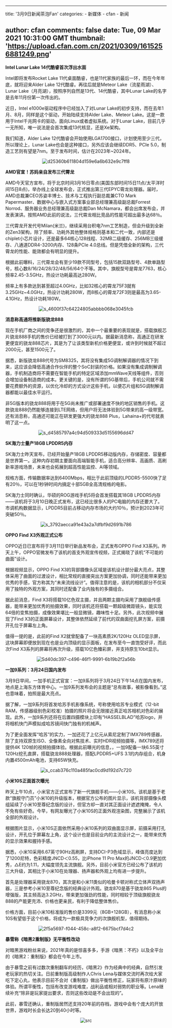 
---
title: '3月9日新闻茶泡Fan'
categories: 
    - 新媒体
    - cfan
    - 新闻

author: cfan
comments: false
date: Tue, 09 Mar 2021 10:31:00 GMT
thumbnail: 'https://upload.cfan.com.cn/2021/0309/1615256881249.png'
---

<div>   
<p><strong>Intel Lunar Lake 14代酷睿首次浮出水面</strong></p>
<p>Intel即将发布Rocket Lake 11代桌面酷睿，也是11代家族的最后一环，而在今年年底，就将迎来Alder Lake 12代酷睿。再往后就是Meteor Lake（流星雨湖）、Lunar Lake（月亮湖），按照序列自然是13代、14代酷睿，其中Lunar Lake的名字是去年11月份第一次传出的。</p>
<p>近日，Intel e1000e驱动程序中已经加入了对Lunar Lake的初步支持，而在去年1月、8月，同样是这个驱动，开始陆续支持Alder Lake、Meteor Lake。这是一款用于Intel千兆网卡的驱动，面向Linux或者虚拟系统。对于Lunar Lake，目前几乎一无所知，唯一说法是会首次集成13代核显，还是Xe架构。</p>
<p>我们知道，Alder Lake 12代酷睿会开始使用LGA1700接口，计划使用至少三代，所以理论上，Lunar Lake也会是这种接口，另外应该会继续DDR5、PCIe 5.0，制造工艺则有望是7nm。至于发布时间，估计在2023年~2024年。</p>
<p style="text-align: center; text-indent: 0;"><img src="https://upload.cfan.com.cn/2021/0309/1615256881249.png" border="0" alt="d25360b611804d159e6a6b632e9c7ff8" referrerpolicy="no-referrer"></p>
<p><strong>AMD官宣！苏妈亲自发布三代霄龙</strong></p>
<p>AMD今天官方宣布，将于北京时间3月16日零点(美国东部时间15日11点/太平洋时间15日8点)，举办线上全球发布会，正式推出第三代EPYC霄龙处理器。届时，AMD总裁兼CEO苏姿丰博士、技术与工程执行副总裁兼CTO Mark Papermaster、数据中心与嵌入式方案事业部总经理兼高级副总裁Forrest Norrod、服务器业务总经理兼高级副总裁Dan McNamara，都会出席发布会，并发表演讲。按照AMD此前的说法，三代霄龙相比竞品的性能可超出最多达68％。</p>
<p>三代霄龙开发代号Milan(米兰)，继续采用台积电7nm工艺制造，但会升级到全新的Zen3架构，除了频率、功耗外其他整体规格则基本和二代一致，内部还是chiplet小芯片设计，还是最多64核心128线程、32MB二级缓存、256MB三级缓存、八通道DDR4-3200内存、128条PCIe 4.0总线。但是凭借全新的架构，三代霄龙的性能、能效都会有明显的提升。</p>
<p>根据此前曝料，三代霄龙会有至少19款不同型号，包括15款双路型号、4款单路型号，核心数8/16/24/28/32/48/56/64个不等。其中，旗舰型号是霄龙7763，核心频率2.45-3.5GHz，热设计功耗最高达280W。</p>
<p>频率上有多款达到甚至超过4.0GHz，比如32核心的霄龙75F3就有3.25GHz~4.0GHz，热设计功耗280W，而8核心的霄龙72F3则是最高为3.65-4.1GHz，热设计功耗180W。</p>
<p style="text-align: center; text-indent: 0;"><img src="https://upload.cfan.com.cn/2021/0309/1615256894449.jpg" border="0" alt="s_4600f37c64224805abbbb068e3045fcb" referrerpolicy="no-referrer"></p>
<p><strong>消息称高通将推新版骁龙888</strong></p>
<p>现在手机厂商之间的竞争还是很激烈的，其中一个最重要的表现就是，搭载旗舰芯片骁龙888手机的售价已经被打到了3000元以内。据最新消息称，高通正在研发更便宜的骁龙888芯片，其是为了让该类型新机价格更便宜，或许到时候就不超过2000元，甚至1500元了。</p>
<p>据悉，新版骁龙888代号为SM8325，其将没有集成5G调制解调器的情况下到来，这应该会降低高通合作伙伴的整个SoC封装的价格。如果没有集成调制解调器，手机制造商将不需要在智能手机的特定区域添加mmWave天线等组件，否则会增加设备制造商的成本。更关键的是，没有所谓的5G基带后，手机公司就不需要花费额外的资源，以优化冷却的方式设计这些手机，以便芯片组和5G调制解调器都能以最佳水平运行。</p>
<p>非5G版本的骁龙888将用于在5G尚未推广或部署速度不快的地区销售的手机。这款骁龙888仍然能够连接到LTE网络，但用户将无法体验到5G带来的高一级带宽。还有消息称，高通还可能正在研发更强大的骁龙888 Plus，Lahaina+的代号就表明了这一点。</p>
<p style="text-align: center; text-indent: 0;"><img src="https://upload.cfan.com.cn/2021/0309/1615256904215.png" border="0" alt="s_d4585797a4c94d509333d5155696dd47" referrerpolicy="no-referrer"></p>
<p><strong>SK海力士量产18GB LPDDR5内存</strong></p>
<p>SK海力士昨天宣布，已经开始量产18GB LPDDR5移动版内存，存储密度、容量都是世界第一。这种内存初期主要面向高端智能手机，适合高分辨率、高画质、高刷新率游戏场景，未来也会拓展到超高性能监控、AI等领域。</p>
<p>规格方面，传输数据率达到6400Mbps，相比于此前顶级的LPDDR5-5500快了足有20％，可以在1秒钟时间内搞定十部5GB全高清规格的电影。</p>
<p>SK海力士同时确认，华硕的ROG游戏手机5将会首发搭载其18GB LPDDR5内存——该机将于3月10日晚正式发布，这已经比很多人的PC电脑的内存还要大了。市调机构数据显示，LPDDR5目前占移动内存市场的大约10％，预计到2023年可突破50％。</p>
<p style="text-align: center; text-indent: 0;"><img src="https://upload.cfan.com.cn/2021/0309/1615256915526.jpg" border="0" alt="s_3792aecca91e43a2a7dfbf9d2691b786" referrerpolicy="no-referrer"></p>
<p><strong>OPPO Find X3外观正式公布</strong></p>
<p>OPPO近日已宣布将于3月11日举行新品发布会，正式发布OPPO Find X3系列。昨天上午，OPPO官微发布了该机的首支外观宣传视频，正式揭晓了该机“不可能的曲面”设计。</p>
<p>根据视频显示，OPPO Find X3的背部摄像头区域是该机设计部分最大亮点，其整体采用了曲面的过渡设计，相比常规的直接突出方案更加协调，同时还能带来更加优秀的手感，官方称其为“未来流线设计”。值得注意的是，该机的相机部分不仅采用了独特的外观方案，其同时还配备了业内独有的多摄组合。</p>
<p>据此前消息，Find X3将搭载10亿色双主摄，并且两颗主摄均采用了旗舰级传感器，能带来更加优秀的拍摄效果，同时该机还将搭载一颗超级微距镜头，能实现64倍的变焦拍摄，成像效果堪比一般显微镜，趣味性十足。另外，此次视频中展现了Find X3的正面屏幕设计，其整体依然延续了前代的双曲面挖孔屏方案，前摄开孔位于屏幕左上角。</p>
<p>值得一提的是，此前的Find X2就曾配备了一块高素质2K/120Hz OLED显示屏，这块屏幕即便放到现在也是业内顶级的显示面板，在发布至今一直饱受好评，而此次Find X3系列的屏幕将再次升级，搭载10亿色臻彩屏，并支持原生10bit显示。</p>
<p style="text-align: center; text-indent: 0;"><img src="https://upload.cfan.com.cn/2021/0309/1615256925379.jpg" border="0" alt="Sd40dc397-c496-46f1-9991-6b19b2f2a56b" referrerpolicy="no-referrer"></p>
<p><strong>一加9系列：3月24日国内发布</strong></p>
<p>3月9日早间，一加手机正式官宣：一加9系列将于3月24日下午14点在国内发布，地点是上海东方体育中心。一加9系列发布会的主题是“总有故事，被影像看到。”这也意味着，拍照是最大亮点。</p>
<p>据了解，一加9系列将首发哈苏手机影像系统，号称使用哈苏专业模式（12-bit RAM，传感器级别色彩校准）拍摄的照片将会无限接近真正哈苏相机对色彩的展现。此外，一加9系列还将在后置四摄模块上印有“HASSELBLAD”哈苏logo，并将相机快门声模拟成哈苏镜间快门独有的机械声。</p>
<p>为了更全面发挥“哈苏”的实力，一加还花了上亿元从索尼定制了IMX789传感器，除了支持双原生ISO、全像素全向对焦技术、实时HDR视频拍摄等，IMX789还将提供4K 120帧的视频拍摄体验。根据此前曝光的信息，，一加9配备一块6.55英寸120Hz挖孔直屏，搭载骁龙888处理器，搭配LPDDR5+UFS 3.1的内存组合，机身内置4500mAh电池，支持65W快充。</p>
<p style="text-align: center; text-indent: 0;"><img src="https://upload.cfan.com.cn/2021/0309/1615256952265.png" border="0" alt="s_ccab376c110a485fac0cd9d192d7c720" referrerpolicy="no-referrer"></p>
<p><strong>小米10S正面首次曝光</strong></p>
<p>昨天上午10点，小米官方正式宣布了新一代旗舰手机——小米10S。该机是基于老款“旗舰守门员”小米10的升级版本，根据官方公布的图片显示，该机背部摄像头模组延续了小米10至尊纪念版的设计，但官方却一直对其正面设计遮遮掩掩，令人不免有些好奇。今早，有网友曝光了小米10S的正面外观渲染图，完整展示了该机全部的外观设计。</p>
<p>根据图片显示，小米10S正面依然采用小米10系列的双曲面显示屏，前摄采用打孔设计，开孔位于屏幕左上角，这个设计也是目前业内的主流设计之一，能带来优秀的显示效果和握持手感。</p>
<p>据悉，小米10采用6.67英寸90Hz高刷屏，支持DCI-P3色域显示，峰值亮度达到了1200尼特，色彩精度JNCD＜0.55，比iPhone 11 Pro Max的JNCD＜0.9更加优秀，△E约为1.11，大幅度领先主流旗舰。另外，目前小米官方已经公布了该机的三大升级，其相比于小米10在处理器、扬声器和外观上均有进一步提升。</p>
<p>首先是处理器采用骁龙870，其次是和小米11类似的哈曼卡顿对称式立体声双扬声器，三是参考小米10至尊纪念版的经典设计外观。骁龙870是基于骁龙865 Plus的增强版，其主频高达3.2GHz，带来更加强劲的性能，同时相较于顶级旗舰骁龙888的产能更充沛、价格也更亲民，有利于降低整体售价。</p>
<p>价格方面，目前小米10标准版的售价是3399元（8GB+128GB），有消息称小米10S有望低于这个价格，将成为一款极具竞争力的次旗舰机型，值得期待。</p>
<p style="text-align: center; text-indent: 0;"><img src="https://upload.cfan.com.cn/2021/0309/1615256964632.jpg" border="0" alt="2f5a5697-f044-458c-a8f2-6675bcf7d4c2" referrerpolicy="no-referrer"></p>
<p><strong>暴雪称《暗黑2重制版》无平衡性改动</strong></p>
<p>对暗黑游戏粉丝来说，2021年真的是惊喜多多，手游《暗黑：不朽》以及全平台的《暗黑2：重制版》都会在今年上市。</p>
<p>由于暴雪之前有过数次重制翻车的经历，《暗黑2》作为经典中的经典，自然引发老玩家的热切关注。日前重制版高级制作人Chris Lena与媒体交流时再次给大家吃下定心丸，他表示目前不会对《重制版》做出平衡性修正，玩家将有原汁原味的体验。所谓平衡性，包括有改变游戏难度，战利品或相对弱势的职业等。Lena继续补充“除非是玩家提出要求，否则这些改动是不会出现的”。</p>
<p>此前，暴雪还确认，重制版居然还支持20年前的存档，游戏中会有个庞大的开放世界，游戏时长会长达20到40小时等。</p>
<p style="text-align: center; text-indent: 0;"><img src="https://upload.cfan.com.cn/2021/0309/1615257026765.jpg" border="0" alt="src" referrerpolicy="no-referrer"></p>　  
</div>
            